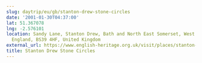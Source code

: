 ```yaml
---
slug: daytrip/eu/gb/stanton-drew-stone-circles
date: '2001-01-30T04:37:00'
lat: 51.367078
lng: -2.576101
location: Sandy Lane, Stanton Drew, Bath and North East Somerset, West of England,
  England, BS39 4HF, United Kingdom
external_url: https://www.english-heritage.org.uk/visit/places/stanton-drew-circles-and-cove/
title: Stanton Drew Stone Circles
---
```



